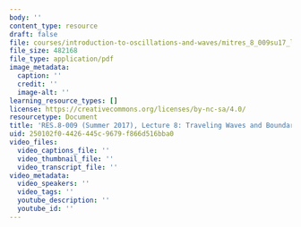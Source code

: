 ```yaml
---
body: ''
content_type: resource
draft: false
file: courses/introduction-to-oscillations-and-waves/mitres_8_009su17_lec8.pdf
file_size: 482168
file_type: application/pdf
image_metadata:
  caption: ''
  credit: ''
  image-alt: ''
learning_resource_types: []
license: https://creativecommons.org/licenses/by-nc-sa/4.0/
resourcetype: Document
title: 'RES.8-009 (Summer 2017), Lecture 8: Traveling Waves and Boundary Interactions'
uid: 250102f0-4426-445c-9679-f866d516bba0
video_files:
  video_captions_file: ''
  video_thumbnail_file: ''
  video_transcript_file: ''
video_metadata:
  video_speakers: ''
  video_tags: ''
  youtube_description: ''
  youtube_id: ''
---
```


